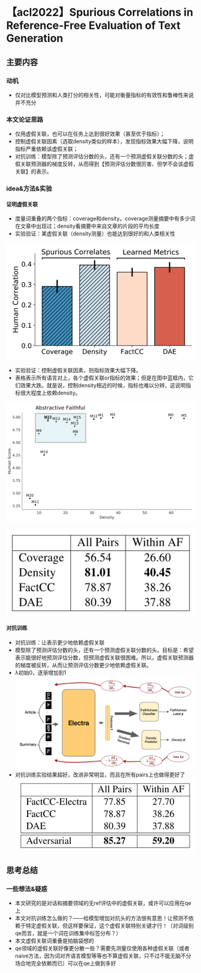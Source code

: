 # 【acl2022】Spurious Correlations in Reference-Free Evaluation of Text Generation

## 主要内容
### 动机
- 仅对比模型预测和人类打分的相关性，可能对衡量指标的有效性和鲁棒性来说并不充分

### 本文论证思路
- 仅用虚假关联，也可以在任务上达到很好效果（甚至优于指标）；
- 控制虚假关联因素（选取density类似的样本），发现指标效果大幅下降，说明指标严重依赖该虚假关联；
- 对抗训练：模型除了预测评估分数的头，还有一个预测虚假关联分数的头；虚假关联预测器的梯度反转，从而得到【预测评估分数很厉害、但学不会该虚假关联】的表示。

### idea&方法&实验
#### 证明虚假关联
- 度量词重叠的两个指标：coverage和density。coverage测量摘要中有多少词在文章中出现过；density看摘要中来自文章的片段的平均长度
- 实验验证：某虚假关联（density测量）也能达到很好的和人类相关性

![image-20220919180914944](../toolbox/image_storage/image-20220919180914944.png)

- 实验验证：控制虚假关联因素，则指标效果大幅下降。
- 表格表示所有语言对上，各个虚假关联or指标的效果；但是在图中蓝框内，它们效果大跌。就是说，控制density相近的时候，指标也难以分辨，这说明指标很大程度上依赖density。

![image-20220919181010637](../toolbox/image_storage/image-20220919181010637.png)

![image-20220919181104244](../toolbox/image_storage/image-20220919181104244.png)

#### 对抗训练
- 对抗训练：让表示更少地依赖虚假关联
- 模型除了预测评估分数的头，还有一个预测虚假关联分数的头。目标是：希望表示能很好地预测评估分数，但预测虚假关联很困难。所以，虚假关联预测器的梯度被反转，从而让预测评估分数更少地依赖虚假关联。
- λ初始0，逐渐增加到1
![image-20220919173012082](../toolbox/image_storage/image-20220919173012082.png)
- 对抗训练实验结果超好，改进非常明显，而且在所有pairs上也做得更好了
![image-20220919175516111](../toolbox/image_storage/image-20220919175516111.png)

## 思考总结
### 一些想法&疑惑
- 本文研究的是对话和摘要领域的无ref评估中的虚假关联，或许可以应用在qe上
- 本文对抗训练怎么做的？——给模型增加对抗头的方法很有意思！让预测不依赖于特定虚假关联，但这样要保证，这个虚假关联特别关键才行！（对词级别qe而言，就是一个词在训练集中标签分布？）
- 本文虚假关联词重叠是拍脑袋想的
- qe领域的虚假关联好像更分散一些？需要先测量仅使用各种虚假关联（或者naive方法，因为词对齐语言模型等等也不算虚假关联，只不过不能无脑不分场合地完全依赖而已）可以在qe上做到多好
